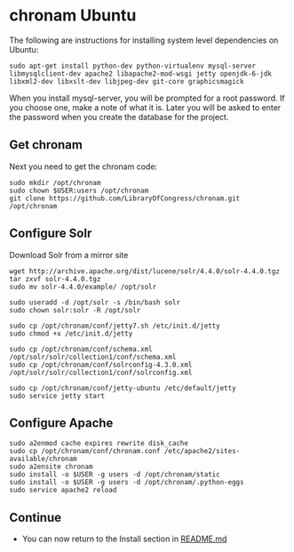 chronam Ubuntu
==============

The following are instructions for installing system level dependencies on Ubuntu:

    sudo apt-get install python-dev python-virtualenv mysql-server libmysqlclient-dev apache2 libapache2-mod-wsgi jetty openjdk-6-jdk libxml2-dev libxslt-dev libjpeg-dev git-core graphicsmagick

When you install mysql-server, you will be prompted for a root password. If you choose one, make a note of what it is. Later you will be asked to enter the password when you create the database for the project.

Get chronam
-----------

Next you need to get the chronam code:

    sudo mkdir /opt/chronam
    sudo chown $USER:users /opt/chronam
    git clone https://github.com/LibraryOfCongress/chronam.git /opt/chronam

Configure Solr
--------------

Download Solr from a mirror site

    wget http://archive.apache.org/dist/lucene/solr/4.4.0/solr-4.4.0.tgz
    tar zxvf solr-4.4.0.tgz
    sudo mv solr-4.4.0/example/ /opt/solr

    sudo useradd -d /opt/solr -s /bin/bash solr
    sudo chown solr:solr -R /opt/solr
    
    sudo cp /opt/chronam/conf/jetty7.sh /etc/init.d/jetty
    sudo chmod +x /etc/init.d/jetty

    sudo cp /opt/chronam/conf/schema.xml /opt/solr/solr/collection1/conf/schema.xml
    sudo cp /opt/chronam/conf/solrconfig-4.3.0.xml /opt/solr/solr/collection1/conf/solrconfig.xml

    sudo cp /opt/chronam/conf/jetty-ubuntu /etc/default/jetty
    sudo service jetty start

Configure Apache
----------------

    sudo a2enmod cache expires rewrite disk_cache
    sudo cp /opt/chronam/conf/chronam.conf /etc/apache2/sites-available/chronam
    sudo a2ensite chronam
    sudo install -o $USER -g users -d /opt/chronam/static
    sudo install -o $USER -g users -d /opt/chronam/.python-eggs
    sudo service apache2 reload

Continue
--------

* You can now return to the Install section in [README.md](https://github.com/LibraryOfCongress/chronam/blob/master/README.md#install)
